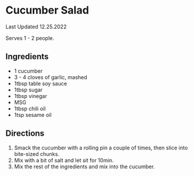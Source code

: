 # Cucumber Salad

Last Updated 12.25.2022

Serves 1 - 2 people.

## Ingredients

* 1 cucumber
* 3 - 4 cloves of garlic, mashed
* 1tbsp table soy sauce
* 1tbsp sugar
* 1tbsp vinegar
* MSG
* 1tbsp chili oil
* 1tsp sesame oil

## Directions

1. Smack the cucumber with a rolling pin a couple of times, then slice into
   bite-sized chunks.
1. Mix with a bit of salt and let sit for 10min.
1. Mix the rest of the ingredients and mix into the cucumber.
